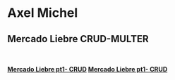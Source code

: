 <h1>Axel Michel</h1>

<h2><strong>Mercado Liebre CRUD-MULTER</h2><br>

<a href="https://github.com/axelmichel515/AxelMichel-ML-CRUD/tree/crud">Mercado Liebre pt1- CRUD</a>
<a href="https://github.com/axelmichel515/AxelMichel-ML-CRUD/tree/multer">Mercado Liebre pt1- CRUD</a>

